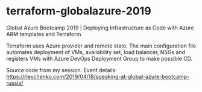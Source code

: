 # terraform-globalazure-2019
Global Azure Bootcamp 2019 | Deploying Infrastructure as Code with Azure ARM templates and Terraform

Terraform uses Azure provider and remote state. The main configuration file automates deployment of VMs, availability set, load balancer, NSGs and registers VMs with Azure DevOps Deployment Group to make possible CD.

Source code from my session. Event details: https://rlevchenko.com/2019/04/18/speaking-at-global-azure-bootcamp-russia/

